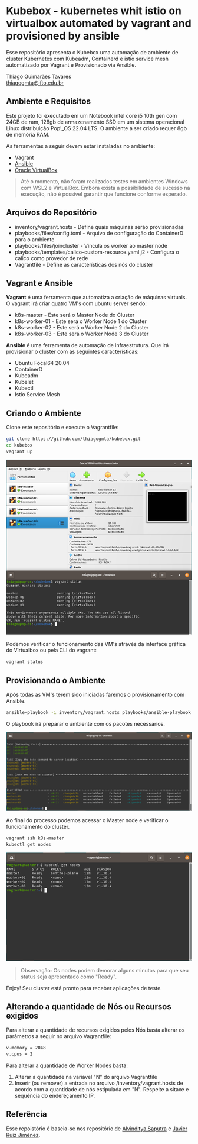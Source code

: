 # Kubebox - kubernetes whit istio on virtualbox automated by vagrant and provisioned by ansible

Esse repositório apresenta o Kubebox uma automação de ambiente de cluster Kubernetes com Kubeadm, Containerd e istio service mesh automatizado por Vagrant e Provisionado via Ansible.

Thiago Guimarães Tavares   
thiagogmta@ifto.edu.br

## Ambiente e Requisitos

Este projeto foi executado em um Notebook intel core i5 10th gen com 24GB de ram, 128gb de armazenamento SSD em um sistema operacional Linux distribuição Pop!_OS 22.04 LTS. O ambiente a ser criado requer 8gb de memória RAM.

As ferramentas a seguir devem estar instaladas no ambiente:

- [Vagrant](https://developer.hashicorp.com/vagrant/downloads)
- [Ansible](https://docs.ansible.com/ansible/latest/installation_guide/installation_distros.html)
- [Oracle VirtualBox](https://www.virtualbox.org/wiki/Downloads)

> Até o momento, não foram realizados testes em ambientes Windows com WSL2 e VirtualBox. Embora exista a possibilidade de sucesso na execução, não é possível garantir que funcione conforme esperado.

## Arquivos do Repositório

- inventory/vagrant.hosts - Define quais máquinas serão provisionadas
- playbooks/files/config.toml - Arquivo de configuração do ContainerD para o ambiente
- playbooks/files/joincluster - Vincula os worker ao master node
- playbooks/templates/calico-custom-resource.yaml.j2 - Configura o calico como provedor de rede
- Vagrantfile - Define as características dos nós do cluster

## Vagrant e Ansible

**Vagrant** é uma ferramenta que automatiza a criação de máquinas virtuais. O vagrant irá criar quatro VM's com ubuntu server sendo:
- k8s-master - Este será o Master Node do Cluster
- k8s-worker-01 - Este será o Worker Node 1 do Cluster
- k8s-worker-02 - Este será o Worker Node 2 do Cluster
- k8s-worker-03 - Este será o Worker Node 3 do Cluster

**Ansible** é uma ferramenta de automação de infraestrutura. Que irá provisionar o cluster com as seguintes características:

- Ubuntu Focal64 20.04
- ContainerD
- Kubeadm
- Kubelet
- Kubectl
- Istio Service Mesh

## Criando o Ambiente

Clone este repositório e execute o Vagrantfile:

```bash
git clone https://github.com/thiagogmta/kubebox.git
cd kubebox
vagrant up
```

![Vagrant Up](/img/kubebox.png)

Podemos verificar o funcionamento das VM's através da interface gráfica do Virtualbox ou pela CLI do vagrant:

```bash
vagrant status
```

## Provisionando o Ambiente

Após todas as VM's terem sido iniciadas faremos o provisionamento com Ansible.

```bash
ansible-playbook -i inventory/vagrant.hosts playbooks/ansible-playbook.yaml
```

O playbook irá preparar o ambiente com os pacotes necessários.

![Vagrant Up](/img/ansible.png)

Ao final do processo podemos acessar o Master node e verificar o funcionamento do cluster.

```bash
vagrant ssh k8s-master
kubectl get nodes
```

![Vagrant Up](/img/nodes.png)

> Observação: Os nodes podem demorar alguns minutos para que seu status seja apresentado como "Ready".

Enjoy! Seu cluster está pronto para receber aplicações de teste.

## Alterando a quantidade de Nós ou Recursos exigidos

Para alterar a quantidade de recursos exigidos pelos Nós basta alterar os parâmetros a seguir no arquivo Vagrantfile:

```bash
v.memory = 2048
v.cpus = 2
```

Para alterar a quantidade de Worker Nodes basta:
1. Alterar a quantidade na variável "N" do arquivo Vagrantfile
2. Inserir (ou remover) a entrada no arquivo /inventory/vagrant.hosts de acordo com a quantidade de nós estipulada em "N". Respeite a sitaxe e sequência do endereçamento IP.

## Referência

Esse repoistório é baseia-se nos repositório de [Alvinditya Saputra](https://github.com/piinalpin/home-lab-provisioning) e [Javier Ruiz Jiménez](https://github.com/itwonderlab/ansible-vbox-vagrant-kubernetes/tree/master).